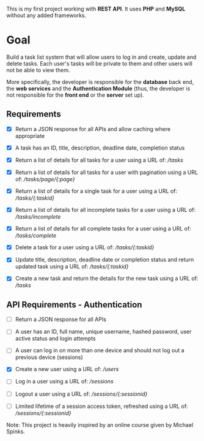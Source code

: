 This is my first project working with **REST API**. It uses **PHP** and **MySQL** without any added frameworks.



# Goal

Build a task list system that will allow users to log in and create, update and delete tasks. Each user's tasks will be private to them and other users will not be able to view them.

More specifically, the developer is responsible for the **database** back end, the **web services** and the **Authentication Module** (thus, the developer is not responsible for the **front end** or the **server** set up).



## Requirements

- [x] Return a JSON response for all APIs and allow caching where appropriate
- [x] A task has an ID, title, description, deadline date, completion status
- [x] Return a list of details for all tasks for a user using a URL of: */tasks*
- [x] Return a list of details for all tasks for a user with pagination using a URL of: */tasks/page/{:page}*
- [x] Return a list of details for a single task for a user using a URL of: */tasks/{:taskid}*
- [x] Return a list of details for all incomplete tasks for a user using a URL of: */tasks/incomplete*
- [x] Return a list of details for all complete tasks for a user using a URL of: */tasks/complete*
- [x] Delete a task for a user using a URL of: */tasks/{:taskid}*
- [x] Update title, description, deadline date or completion status and return updated task using a URL of: */tasks/{:taskid}*
- [x] Create a new task and return the details for the new task using a URL of: */tasks*



## API Requirements - Authentication

- [ ] Return a JSON response for all APIs
- [ ] A user has an ID, full name, unique username, hashed password, user active status and login attempts
- [ ] A user can log in on more than one device and should not log out a previous device (sessions)
- [x] Create a new user using a URL of: */users*
- [ ] Log in a user using a URL of: */sessions*
- [ ] Logout a user using a URL of: */sessions/{:sessionid}*
- [ ] Limited lifetime of a session access token, refreshed using a URL of: */sessions/{:sessionid}*



Note: This project is heavily inspired by an online course given by Michael Spinks.